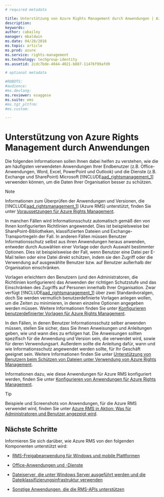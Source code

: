 ```yaml
---
# required metadata

title: Unterstützung von Azure Rights Management durch Anwendungen | Azure RMS
description:
keywords:
author: cabailey
manager: mbaldwin
ms.date: 04/28/2016
ms.topic: article
ms.prod: azure
ms.service: rights-management
ms.technology: techgroup-identity
ms.assetid: 2cdc7bde-4044-4021-b887-11476f99afd9

# optional metadata

#ROBOTS:
#audience:
#ms.devlang:
ms.reviewer: esaggese
ms.suite: ems
#ms.tgt_pltfrm:
#ms.custom:

---
```


# Unterstützung von Azure Rights Management durch Anwendungen
Die folgenden Informationen sollen Ihnen dabei helfen zu verstehen, wie die am häufigsten verwendeten Anwendungen Ihrer Endbenutzer (z.B. Office-Anwendungen, Word, Excel, PowerPoint und Outlook) und die Dienste (z.B. Exchange und SharePoint) Microsoft [!INCLUDE[aad_rightsmanagement_1](../includes/aad_rightsmanagement_1_md.md)] verwenden können, um die Daten Ihrer Organisation besser zu schützen. 
> [!NOTE]
> Informationen zum Überprüfen der Anwendungen und Versionen, die [!INCLUDE[aad_rightsmanagement_1](../includes/aad_rightsmanagement_1_md.md)] (Azure RMS) unterstützt, finden Sie unter [Voraussetzungen für Azure Rights Management](../get-started/requirements-azure-rms.md).

In manchen Fällen wird Informationsschutz automatisch gemäß den von Ihnen konfigurierten Richtlinien angewendet. Dies ist beispielsweise bei SharePoint-Bibliotheken, klassifizierten Dateien und Exchange-Transportregeln der Fall. In anderen Fällen müssen Benutzer Informationsschutz selbst aus ihren Anwendungen heraus anwenden, entweder durch Auswählen einer Vorlage oder durch Auswahl bestimmter Optionen. Dies ist beispielsweise der Fall, wenn Benutzer eine Datei per E-Mail teilen oder eine Datei direkt schützen, indem sie den Zugriff oder die Verwendung auf ausgewählte Benutzer bzw. auf Benutzer außerhalb der Organisation einschränken.

Vorlagen erleichtern den Benutzern (und den Administratoren, die Richtlinien konfigurieren) das Anwenden der richtigen Schutzstufe und das Einschränken des Zugriffs auf Personen innerhalb Ihrer Organisation. Zwar verfügt [!INCLUDE[aad_rightsmanagement_1](../includes/aad_rightsmanagement_1_md.md)] über zwei Standardvoralgen, doch Sie werden vermutlich benutzerdefinierte Vorlagen anlegen wollen, um die Zeiten zu minimieren, in denen einzelne Optionen angegeben werden müssen. Weitere Informationen finden Sie unter [Konfigurieren benutzerdefinierter Vorlagen für Azure Rights Management](../deploy-use/configure-custom-templates.md).

In den Fällen, in denen Benutzer Informationsschutz selber anwenden müssen, stellen Sie sicher, dass Sie ihnen Anweisungen und Anleitungen geben, wie und wann dies zu erfolgen hat. Die Anweisungen sollten spezifisch für die Anwendung und Version sein, die verwendet wird, sowie für deren Verwendungsart. Außerdem sollte die Anleitung dafür, wann und wie Informationsschutz angewendet werden sollte, für Ihr Geschäft geeignet sein. Weitere Informationen finden Sie unter [Unterstützung von Benutzern beim Schützen von Dateien unter Verwendung von Azure Rights Management](../deploy-use/help-users.md).

Informationen dazu, wie diese Anwendungen für Azure RMS konfiguriert werden, finden Sie unter [Konfigurieren von Anwendungen für Azure Rights Management](../deploy-use/configure-applications.md).

> [!TIP]
> Beispiele und Screenshots von Anwendungen, für die Azure RMS verwendet wird, finden Sie unter [Azure RMS in Aktion: Was für Administratoren und Benutzer angezeigt wird](what-admins-users-see.md).


## Nächste Schritte

Informieren Sie sich darüber, wie Azure RMS von den folgenden Komponenten unterstützt wird:

-   [RMS-Freigabeanwendung für Windows und mobile Plattformen](sharing-app-support.md)

-   [Office-Anwendungen und -Dienste](office-apps-services-support.md)

-   [Dateiserver, die unter Windows Server ausgeführt werden und die Dateiklassifizierungsinfrastruktur verwenden](file-server-support.md)

-   [Sonstige Anwendungen, die die RMS-APIs unterstützen](api-support.md)



<!--HONumber=Apr16_HO4-->


